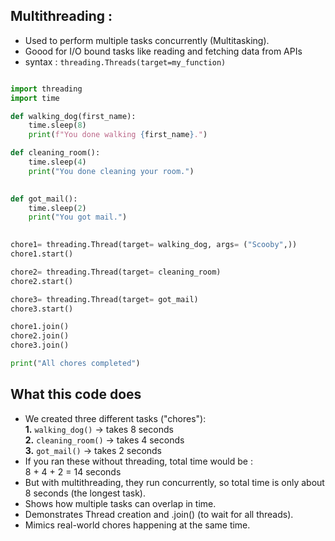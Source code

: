 ## **Multithreading** :  
- Used to perform multiple tasks concurrently (Multitasking).
- Goood for I/O bound tasks like reading and fetching data from APIs
- syntax : `threading.Threads(target=my_function)`


```python

import threading
import time

def walking_dog(first_name):
    time.sleep(8)
    print(f"You done walking {first_name}.")

def cleaning_room():
    time.sleep(4)
    print("You done cleaning your room.")
    

def got_mail():
    time.sleep(2)
    print("You got mail.")
    

chore1= threading.Thread(target= walking_dog, args= ("Scooby",))
chore1.start()

chore2= threading.Thread(target= cleaning_room)
chore2.start()

chore3= threading.Thread(target= got_mail)
chore3.start()

chore1.join()
chore2.join()
chore3.join()

print("All chores completed")

```

## What this code does
- We created three different tasks ("chores"):  
**1.** `walking_dog()` → takes 8 seconds  
**2.** `cleaning_room()` → takes 4 seconds  
**3.** `got_mail()` → takes 2 seconds  
- If you ran these without threading, total time would be :  
   8 + 4 + 2 = 14 seconds
- But with multithreading, they run concurrently, so total time is only about 8 seconds (the longest task).
- Shows how multiple tasks can overlap in time.
- Demonstrates Thread creation and .join() (to wait for all threads).
- Mimics real-world chores happening at the same time.
